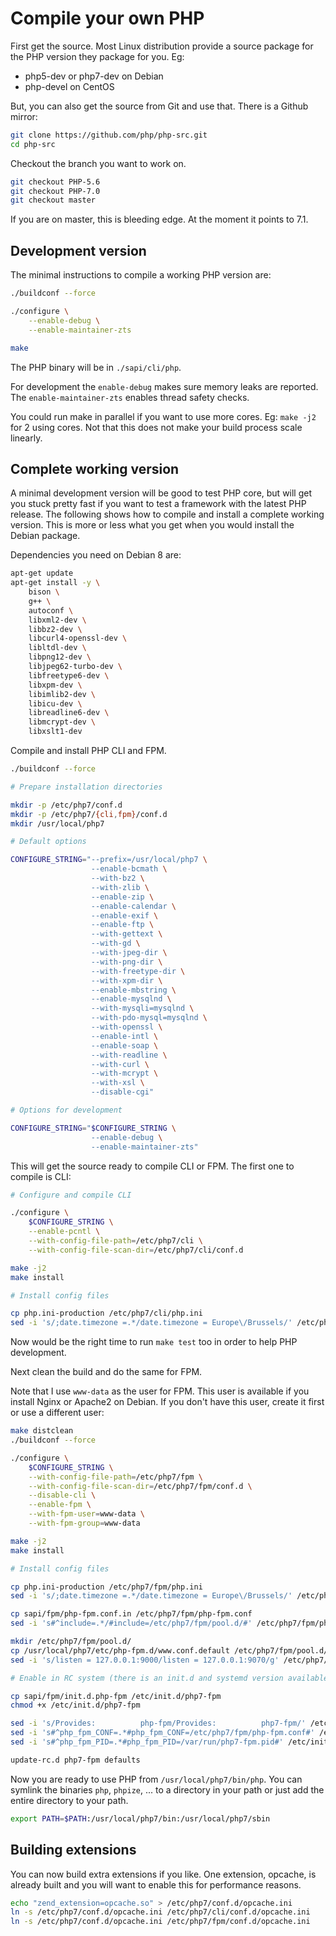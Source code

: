 # Compile your own PHP

First get the source. Most Linux distribution provide a source package
for the PHP version they package for you. Eg:

  - php5-dev or php7-dev on Debian
  - php-devel on CentOS

But, you can also get the source from Git and use that. There is a Github mirror:

```bash
git clone https://github.com/php/php-src.git
cd php-src
```

Checkout the branch you want to work on.

```bash
git checkout PHP-5.6
git checkout PHP-7.0
git checkout master
```

If you are on master, this is bleeding edge. At the moment it points to 7.1.

## Development version

The minimal instructions to compile a working PHP version are:

```bash
./buildconf --force

./configure \
    --enable-debug \
    --enable-maintainer-zts

make
```

The PHP binary will be in ```./sapi/cli/php```.

For development the ```enable-debug``` makes sure memory leaks are reported.
The ```enable-maintainer-zts``` enables thread safety checks.

You could run make in parallel if you want to use more cores. Eg: ```make -j2```
for 2 using cores. Not that this does not make your build process scale linearly.

## Complete working version

A minimal development version will be good to test PHP core, but will get you stuck
pretty fast if you want to test a framework with the latest PHP release. The
following shows how to compile and install a complete working version. This is
more or less what you get when you would install the Debian package.

Dependencies you need on Debian 8 are:

```bash
apt-get update
apt-get install -y \
    bison \
    g++ \
    autoconf \
    libxml2-dev \
    libbz2-dev \
    libcurl4-openssl-dev \
    libltdl-dev \
    libpng12-dev \
    libjpeg62-turbo-dev \
    libfreetype6-dev \
    libxpm-dev \
    libimlib2-dev \
    libicu-dev \
    libreadline6-dev \
    libmcrypt-dev \
    libxslt1-dev
```

Compile and install PHP CLI and FPM.

```bash
./buildconf --force

# Prepare installation directories

mkdir -p /etc/php7/conf.d
mkdir -p /etc/php7/{cli,fpm}/conf.d
mkdir /usr/local/php7

# Default options

CONFIGURE_STRING="--prefix=/usr/local/php7 \
                  --enable-bcmath \
                  --with-bz2 \
                  --with-zlib \
                  --enable-zip \
                  --enable-calendar \
                  --enable-exif \
                  --enable-ftp \
                  --with-gettext \
                  --with-gd \
                  --with-jpeg-dir \
                  --with-png-dir \
                  --with-freetype-dir \
                  --with-xpm-dir \
                  --enable-mbstring \
                  --enable-mysqlnd \
                  --with-mysqli=mysqlnd \
                  --with-pdo-mysql=mysqlnd \
                  --with-openssl \
                  --enable-intl \
                  --enable-soap \
                  --with-readline \
                  --with-curl \
                  --with-mcrypt \
                  --with-xsl \
                  --disable-cgi"

# Options for development

CONFIGURE_STRING="$CONFIGURE_STRING \
                  --enable-debug \
                  --enable-maintainer-zts"
```

This will get the source ready to compile CLI or FPM. The first one to compile
is CLI:

```bash
# Configure and compile CLI

./configure \
    $CONFIGURE_STRING \
    --enable-pcntl \
    --with-config-file-path=/etc/php7/cli \
    --with-config-file-scan-dir=/etc/php7/cli/conf.d

make -j2
make install

# Install config files

cp php.ini-production /etc/php7/cli/php.ini
sed -i 's/;date.timezone =.*/date.timezone = Europe\/Brussels/' /etc/php7/cli/php.ini
```

Now would be the right time to run ```make test``` too in order to help PHP development.

Next clean the build and do the same for FPM.

Note that I use ```www-data``` as the user for FPM. This user is available if
you install Nginx or Apache2 on Debian. If you don't have this user, create it
first or use a different user:

```bash
make distclean
./buildconf --force
```

```bash
./configure \
    $CONFIGURE_STRING \
    --with-config-file-path=/etc/php7/fpm \
    --with-config-file-scan-dir=/etc/php7/fpm/conf.d \
    --disable-cli \
    --enable-fpm \
    --with-fpm-user=www-data \
    --with-fpm-group=www-data

make -j2
make install

# Install config files

cp php.ini-production /etc/php7/fpm/php.ini
sed -i 's/;date.timezone =.*/date.timezone = Europe\/Brussels/' /etc/php7/fpm/php.ini

cp sapi/fpm/php-fpm.conf.in /etc/php7/fpm/php-fpm.conf
sed -i 's#^include=.*/#include=/etc/php7/fpm/pool.d/#' /etc/php7/fpm/php-fpm.conf

mkdir /etc/php7/fpm/pool.d/
cp /usr/local/php7/etc/php-fpm.d/www.conf.default /etc/php7/fpm/pool.d/www.conf
sed -i 's/listen = 127.0.0.1:9000/listen = 127.0.0.1:9070/g' /etc/php7/fpm/pool.d/www.conf

# Enable in RC system (there is an init.d and systemd version available)

cp sapi/fpm/init.d.php-fpm /etc/init.d/php7-fpm
chmod +x /etc/init.d/php7-fpm

sed -i 's/Provides:          php-fpm/Provides:          php7-fpm/' /etc/init.d/php7-fpm
sed -i 's#^php_fpm_CONF=.*#php_fpm_CONF=/etc/php7/fpm/php-fpm.conf#' /etc/init.d/php7-fpm
sed -i 's#^php_fpm_PID=.*#php_fpm_PID=/var/run/php7-fpm.pid#' /etc/init.d/php7-fpm

update-rc.d php7-fpm defaults
```

Now you are ready to use PHP from ```/usr/local/php7/bin/php```. You can symlink
the binaries ```php```, ```phpize```, ... to a directory in your path or just
add the entire directory to your path.

```bash
export PATH=$PATH:/usr/local/php7/bin:/usr/local/php7/sbin
```

## Building extensions

You can now build extra extensions if you like. One extension, opcache, is already
built and you will want to enable this for performance reasons.

```bash
echo "zend_extension=opcache.so" > /etc/php7/conf.d/opcache.ini
ln -s /etc/php7/conf.d/opcache.ini /etc/php7/cli/conf.d/opcache.ini
ln -s /etc/php7/conf.d/opcache.ini /etc/php7/fpm/conf.d/opcache.ini
```

